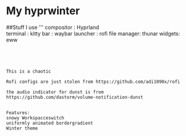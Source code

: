 # My hyprwinter

##Stuff I use
'''
compositor  : Hyprland       
terminal    : kitty
bar         : waybar
launcher    : rofi
file manager: thunar
widgets:      eww
```## Packages
        
        
          

This is a chaotic

Rofi configs are just stolen from https://github.com/adi1090x/rofi

the audio indicator for dunst is from https://github.com/dastorm/volume-notification-dunst


Features:
snowy Workspacceswitch
uniformly animated bordergradient
Winter theme
